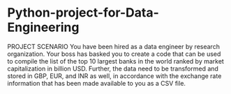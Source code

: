 # Python-project-for-Data-Engineering
PROJECT SCENARIO 
You have been hired as a data engineer by research organization. Your boss has basked you to create a code that can be used to compile the list of the top 10 largest banks in the world ranked by market capitalization in billion USD. Further, the data need to be transformed and stored in GBP, EUR, and INR as well, in accordance with the exchange rate information that has been made available to you as a CSV file.
